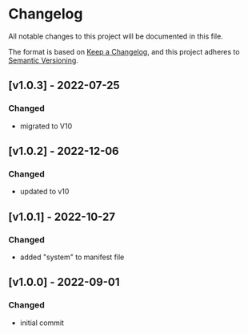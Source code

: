# Changelog

All notable changes to this project will be documented in this file.

The format is based on [Keep a Changelog](https://keepachangelog.com/en/1.0.0/), and this project adheres to [Semantic Versioning](https://semver.org/spec/v2.0.0.html).

## [v1.0.3] - 2022-07-25

### Changed

- migrated to V10

## [v1.0.2] - 2022-12-06

### Changed

- updated to v10

## [v1.0.1] - 2022-10-27

### Changed

- added "system" to manifest file


## [v1.0.0] - 2022-09-01

### Changed

- initial commit

